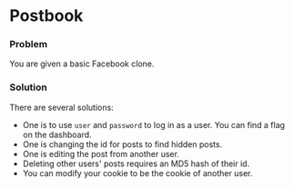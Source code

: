 # Postbook

### Problem

You are given a basic Facebook clone.

### Solution

There are several solutions:

- One is to use `user` and `password` to log in as a user. You can find a flag on the dashboard.
- One is changing the id for posts to find hidden posts.
- One is editing the post from another user.
- Deleting other users' posts requires an MD5 hash of their id.
- You can modify your cookie to be the cookie of another user.
